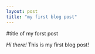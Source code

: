 ```yaml
---
layout: post
title: "my first blog post"
---
```

#title of my forst post

*Hi there!* 
This is my first blog post!

